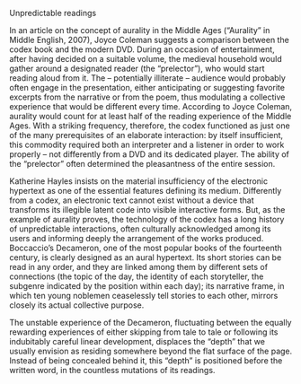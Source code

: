 Unpredictable readings

In an article on the concept of aurality in the Middle Ages (“Aurality” in Middle English, 2007), Joyce Coleman suggests a comparison between the codex book and the modern DVD. During an occasion of entertainment, after having decided on a suitable volume, the medieval household would gather around a designated reader (the “prelector”), who would start reading aloud from it. The – potentially illiterate – audience would probably often engage in the presentation, either anticipating or suggesting favorite excerpts from the narrative or from the poem, thus modulating a collective experience that would be different every time. According to Joyce Coleman, aurality would count for at least half of the reading experience of the Middle Ages. With a striking frequency, therefore, the codex functioned as just one of the many prerequisites of an elaborate interaction: by itself insufficient, this commodity required both an interpreter and a listener in order to work properly – not differently from a DVD and its dedicated player. The ability of the “prelector” often determined the pleasantness of the entire session.

Katherine Hayles insists on the material insufficiency of the electronic hypertext as one of the essential features defining its medium. Differently from a codex, an electronic text cannot exist without a device that transforms its illegible latent code into visible interactive forms. But, as the example of aurality proves, the technology of the codex has a long history of unpredictable interactions, often culturally acknowledged among its users and informing deeply the arrangement of the works produced. Boccaccio’s Decameron, one of the most popular books of the fourteenth century, is clearly designed as an aural hypertext. Its short stories can be read in any order, and they are linked among them by different sets of connections (the topic of the day, the identity of each storyteller, the subgenre indicated by the position within each day); its narrative frame, in which ten young noblemen ceaselessly tell stories to each other, mirrors closely its actual collective purpose.


The unstable experience of the Decameron, fluctuating between the equally rewarding experiences of either skipping from tale to tale or following its indubitably careful linear development, displaces the “depth” that we usually envision as residing somewhere beyond the flat surface of the page. Instead of being concealed behind it, this “depth” is positioned before the written word, in the countless mutations of its readings.
